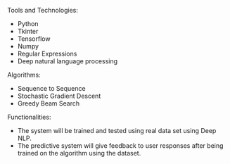Tools and Technologies:
*	Python
*	Tkinter
*	Tensorflow
* Numpy
*	Regular Expressions
*	Deep natural language processing

Algorithms:
*	Sequence to Sequence 
*	Stochastic Gradient Descent
*	Greedy Beam Search

Functionalities:
*	The system will be trained and tested using real data set using Deep NLP. 
*	The predictive system will give feedback to user responses after being trained on the algorithm using the dataset.
